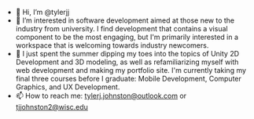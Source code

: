- 👋 Hi, I’m @tylerjj
- 👀 I’m interested in software development aimed at those new to the industry from university. I find development that contains a visual component to be the most engaging, but I'm primarily interested in a workspace that is welcoming towards industry newcomers. 
- 🌱 I just spent the summer dipping my toes into the topics of Unity 2D Development and 3D modeling, as well as refamiliarizing myself with web development and making my portfolio site. I'm currently taking my final three courses before I graduate: Mobile Development, Computer Graphics, and UX Development.
- 📫 How to reach me: tylerj.johnston@outlook.com or tjjohnston2@wisc.edu 

<!---
tylerjj/tylerjj is a ✨ special ✨ repository because its `README.md` (this file) appears on your GitHub profile.
You can click the Preview link to take a look at your changes.
--->
